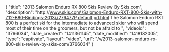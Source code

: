 {
    "title": "2013 Salomon Enduro RX 800 Skis Review By Skis.com",
    "description": "http:\/\/www.skis.com\/Salomon-Enduro-RXT-800-Skis-with-Z12-B80-Bindings-2013\/276477P,default,pd.html  The Salomon Enduro RXT 800 is a perfect ski for the intermediate to advanced skier who will spend most of their time on the groomers, but not be afraid to ",
    "videoid": "3766034",
    "date_created": "1411361145",
    "date_modified": "1418182005",
    "type": "captivate",
    "layout": "video",
    "url": "\/v\/2013-salomon-enduro-rx-800-skis-review-by-skis-com\/3766034"
}